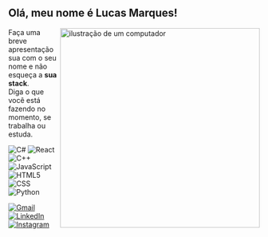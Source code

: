 ##  Olá, meu nome é Lucas Marques!

<img src="https://raw.githubusercontent.com/MicaelliMedeiros/micaellimedeiros/master/image/computer-illustration.png" alt="ilustração de um computador" min-width="400px" max-width="400px" width="400px" align="right">

<p align="left"> 
  Faça uma breve apresentação sua com o seu nome e não esqueça a <strong>sua stack</strong>.<br>
  Diga o que você está fazendo no momento, se trabalha ou estuda.
</p>

<p align="left">

![C#](https://img.shields.io/badge/-C%23-333333?style=flat&logo=dotnet&logoColor=512BD4)
![React](https://img.shields.io/badge/-React-333333?style=flat&logo=react)
![C++](https://img.shields.io/badge/-C++-333333?style=flat&logo=C%2B%2B&logoColor=00599C)
![JavaScript](https://img.shields.io/badge/-JavaScript-333333?style=flat&logo=javascript)
![HTML5](https://img.shields.io/badge/-HTML5-333333?style=flat&logo=HTML5)
![CSS](https://img.shields.io/badge/-CSS-333333?style=flat&logo=css3&logoColor=1572B6)
![Python](https://img.shields.io/badge/-Python-333333?style=flat&logo=python&logoColor=3776AB)


</p>

<p align="left">
  <a href="mailto:lucasmatheussouza53@gmail.com" title="Gmail">
  <img src="https://img.shields.io/badge/-Gmail-FF0000?style=flat-square&labelColor=FF0000&logo=gmail&logoColor=white&link=LINK-DO-SEU-GMAIL" alt="Gmail"/></a>
  <a href="https://www.linkedin.com/in/lucas-matheus-613b4721a/" target="_blank" title="LinkedIn">
  <img src="https://img.shields.io/badge/-Linkedin-0e76a8?style=flat-square&logo=Linkedin&logoColor=white&link=LINK-DO-SEU-LINKEDIN" alt="LinkedIn"/></a>
  <a href="https://www.instagram.com/lucasmatheus2274/" target="_blank" title="Instagram">
  <img src="https://img.shields.io/badge/-Instagram-DF0174?style=flat-square&labelColor=DF0174&logo=instagram&logoColor=white&link=LINK-DO-SEU-INSTAGRAM" alt="Instagram"/></a>
</p>
